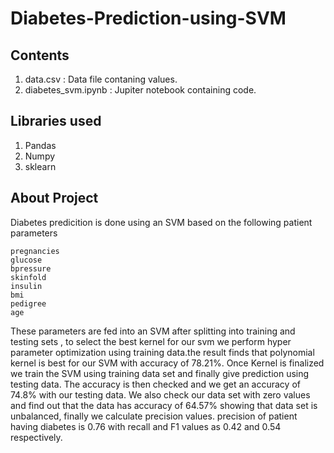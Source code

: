 # Diabetes-Prediction-using-SVM

## Contents
  
  1. data.csv : Data file contaning values.
  2. diabetes_svm.ipynb : Jupiter notebook containing code.
  
## Libraries used
  1. Pandas
  2. Numpy
  3. sklearn 

## About Project
Diabetes predicition is done using an SVM based on the following patient parameters 
    
    pregnancies
    glucose
    bpressure
    skinfold
    insulin
    bmi
    pedigree
    age

These parameters are fed into an SVM after splitting into training and testing sets , to select the best kernel for our svm we perform hyper parameter optimization using training data.the result finds that polynomial kernel is best for our SVM with accuracy of 78.21%. 
Once Kernel is finalized we train the SVM using training data set and finally give prediction using testing data. The accuracy is then checked and we get an accuracy of 74.8% with our testing data. We also check our data set with zero values and find out that the data has accuracy of 64.57% showing that data set is unbalanced, finally we calculate precision values. precision of patient having diabetes is 0.76 with recall and F1 values as 0.42 and 0.54 respectively.
